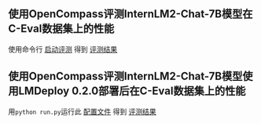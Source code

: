 ## 使用OpenCompass评测InternLM2-Chat-7B模型在C-Eval数据集上的性能
使用命令行 [启动评测](note06.md#32-%E5%90%AF%E5%8A%A8%E8%AF%84%E6%B5%8B) 得到 [评测结果](internlm2-chat-7b_ceval_summary.txt)

## 使用OpenCompass评测InternLM2-Chat-7B模型使用LMDeploy 0.2.0部署后在C-Eval数据集上的性能
用`python run.py`运行此 [配置文件](eval_internlm2_chat_7b_turbomind_api.py) 得到 [评测结果](internlm2-chat-7b-turbomind-api_ceval_summary.txt)

